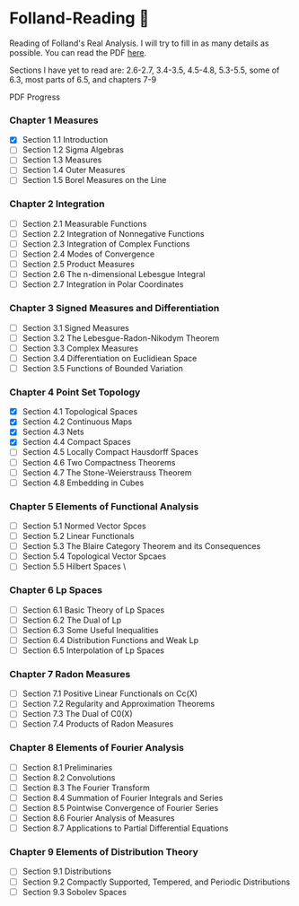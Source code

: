 # Folland-Reading :sloth:
Reading of Folland's Real Analysis. I will try to fill in as many details as possible.
You can read the PDF [here](./main.pdf).

Sections I have yet to read are: 2.6-2.7, 3.4-3.5, 4.5-4.8, 5.3-5.5, some of 6.3, most parts of 6.5, and chapters 7-9

PDF Progress
### Chapter 1 Measures
- [x] Section 1.1 Introduction
- [ ] Section 1.2 Sigma Algebras
- [ ] Section 1.3 Measures
- [ ] Section 1.4 Outer Measures
- [ ] Section 1.5 Borel Measures on the Line

### Chapter 2 Integration
- [ ] Section 2.1 Measurable Functions
- [ ] Section 2.2 Integration of Nonnegative Functions
- [ ] Section 2.3 Integration of Complex Functions
- [ ] Section 2.4 Modes of Convergence
- [ ] Section 2.5 Product Measures
- [ ] Section 2.6 The n-dimensional Lebesgue Integral
- [ ] Section 2.7 Integration in Polar Coordinates

### Chapter 3 Signed Measures and Differentiation
- [ ] Section 3.1 Signed Measures
- [ ] Section 3.2 The Lebesgue-Radon-Nikodym Theorem
- [ ] Section 3.3 Complex Measures
- [ ] Section 3.4 Differentiation on Euclidiean Space
- [ ] Section 3.5 Functions of Bounded Variation

### Chapter 4 Point Set Topology
- [x] Section 4.1 Topological Spaces 
- [x] Section 4.2 Continuous Maps
- [x] Section 4.3 Nets
- [x] Section 4.4 Compact Spaces
- [ ] Section 4.5 Locally Compact Hausdorff Spaces
- [ ] Section 4.6 Two Compactness Theorems
- [ ] Section 4.7 The Stone-Weierstrauss Theorem
- [ ] Section 4.8 Embedding in Cubes

### Chapter 5 Elements of Functional Analysis
- [ ] Section 5.1 Normed Vector Spces
- [ ] Section 5.2 Linear Functionals
- [ ] Section 5.3 The Blaire Category Theorem and its Consequences
- [ ] Section 5.4 Topological Vector Spcaes
- [ ] Section 5.5 Hilbert Spaces \

### Chapter 6 Lp Spaces
- [ ] Section 6.1 Basic Theory of Lp Spaces
- [ ] Section 6.2 The Dual of Lp
- [ ] Section 6.3 Some Useful Inequalities
- [ ] Section 6.4 Distribution Functions and Weak Lp
- [ ] Section 6.5 Interpolation of Lp Spaces

### Chapter 7 Radon Measures
- [ ] Section 7.1 Positive Linear Functionals on Cc(X)
- [ ] Section 7.2 Regularity and Approximation Theorems
- [ ] Section 7.3 The Dual of C0(X)
- [ ] Section 7.4 Products of Radon Measures

### Chapter 8 Elements of Fourier Analysis
- [ ] Section 8.1 Preliminaries
- [ ] Section 8.2 Convolutions
- [ ] Section 8.3 The Fourier Transform
- [ ] Section 8.4 Summation of Fourier Integrals and Series
- [ ] Section 8.5 Pointwise Convergence of Fourier Series
- [ ] Section 8.6 Fourier Analysis of Measures
- [ ] Section 8.7 Applications to Partial Differential Equations

### Chapter 9 Elements of Distribution Theory
- [ ] Section 9.1 Distributions
- [ ] Section 9.2 Compactly Supported, Tempered, and Periodic Distributions
- [ ] Section 9.3 Sobolev Spaces
